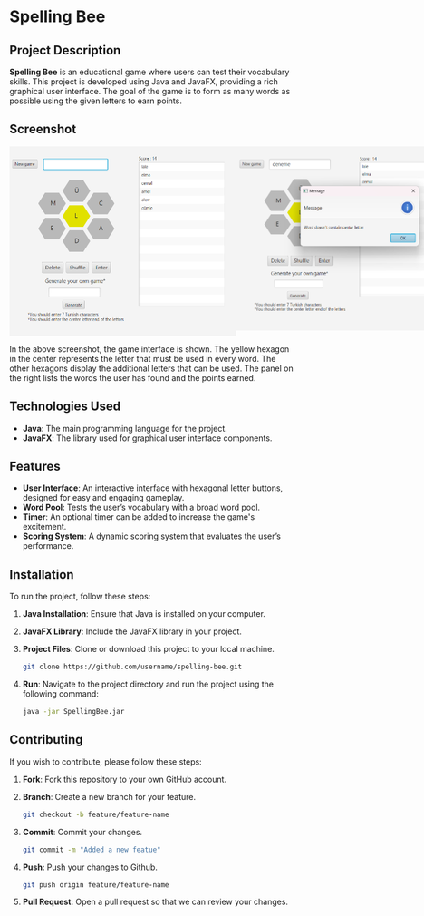 # Spelling Bee

## Project Description

**Spelling Bee** is an educational game where users can test their vocabulary skills. This project is developed using Java and JavaFX, providing a rich graphical user interface. The goal of the game is to form as many words as possible using the given letters to earn points.

## Screenshot

<div style="display: flex; justify-content: space-between;">
    <img src="https://raw.githubusercontent.com/kaanfsd/Spelling-Bee/main/UI1.png" alt="Spelling Bee 1" width="400"/>
    <img src="https://raw.githubusercontent.com/kaanfsd/Spelling-Bee/main/UI2.png" alt="Spelling Bee 2" height="325" width="400"/>
    <img src="https://raw.githubusercontent.com/kaanfsd/Spelling-Bee/main/UI3.png" alt="Spelling Bee 3" width="400"/>
    <img src="https://raw.githubusercontent.com/kaanfsd/Spelling-Bee/main/UI4.png" alt="Spelling Bee 4" height="335" width="400"/>
</div>


In the above screenshot, the game interface is shown. The yellow hexagon in the center represents the letter that must be used in every word. The other hexagons display the additional letters that can be used. The panel on the right lists the words the user has found and the points earned.

## Technologies Used

- **Java**: The main programming language for the project.
- **JavaFX**: The library used for graphical user interface components.

## Features

- **User Interface**: An interactive interface with hexagonal letter buttons, designed for easy and engaging gameplay.
- **Word Pool**: Tests the user’s vocabulary with a broad word pool.
- **Timer**: An optional timer can be added to increase the game's excitement.
- **Scoring System**: A dynamic scoring system that evaluates the user’s performance.

## Installation

To run the project, follow these steps:

1. **Java Installation**: Ensure that Java is installed on your computer.
2. **JavaFX Library**: Include the JavaFX library in your project.
3. **Project Files**: Clone or download this project to your local machine.

   ```bash
   git clone https://github.com/username/spelling-bee.git
4. **Run**: Navigate to the project directory and run the project using the following command:
   ```bash
   java -jar SpellingBee.jar

## Contributing

If you wish to contribute, please follow these steps:

1. **Fork**: Fork this repository to your own GitHub account.
2. **Branch**: Create a new branch for your feature.

   ```bash
   git checkout -b feature/feature-name
3. **Commit**: Commit your changes.
   
   ```bash
   git commit -m "Added a new featue"
4. **Push**: Push your changes to Github.

   ```bash
   git push origin feature/feature-name
5. **Pull Request**: Open a pull request so that we can review your changes.
